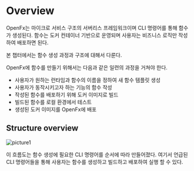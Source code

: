 Overview
====================================

OpenFx는 마이크로 서비스 구조의 서버리스 프레임워크이며 CLI 명령어를 통해 함수가 생성된다. 함수는 도커 컨테이너 기반으로 운영되며 사용자는 비즈니스 로직만 작성하여 배포하면 된다. 

본 챕터에서는 함수 생성 과정과 구조에 대해서 다룬다.





OpenFx에 함수를 만들기 위해서는 다음과 같은 일련의 과정을 거쳐야 한다.

- 사용자가 원하는 런타임과 함수의 이름을 정하여 새 함수 템플릿 생성
- 사용자가 동작시키고자 하는 기능의 함수 작성
- 작성된 함수를 배포하기 위해 도커 이미지로 빌드
- 빌드된 함수를 로컬 환경에서 테스트
- 생성된 도커 이미지를 OpenFx에 배포





## Structure overview

![picture1](C:\Users\sujin\workspace\openfx\docs\source\3_getting_started\1_overview\picture1.png)

이 흐름도는 함수 생성에 필요한 CLI 명령어를 순서에 따라 만들어졌다. 여기서 언급된 CLI 명령어들을 통해 사용자는 함수를 생성하고 빌드하고 배포하여 실행 할 수 있다.

